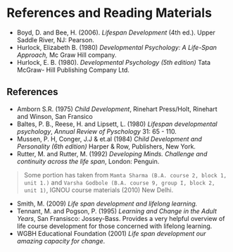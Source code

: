 # References and Reading Materials
- Boyd, D. and  Bee, H.  (2006). *Lifespan Development* (4th ed.). Upper Saddle River, NJ: Pearson.
- Hurlock, Elizabeth B. (1980) *Developmental Psychology: A Life-Span Approach,* Mc Graw Hill company.
- Hurlock, E. B. (1980). *Developmental Psychology (5th edition)* Tata McGraw- Hill Publishing Company Ltd.

## References
- Amborn S.R. (1975) *Child Development*, Rinehart Press/Holt, Rinehart and Winson, San Fransico
- Baltes, P. B., Reese, H. and Lipsett, L. (1980) *Lifespan developmental psychology*, *Annual Review of Pyschology* 31: 65 - 110.
- Mussen, P. H, Conger, J.J & et.al (1984) *Child Development and Personality (6th edition)* Harper & Row, Publishers, New York.
- Rutter, M. and Rutter, M. (1992)  *Developing Minds. Challenge and continuity across the life span*, London: Penguin.

> Some portion has taken from `Mamta Sharma (B.A. course 2, block 1, unit 1.)` and `Varsha Godbole (B.A. course 9, group I, block 2, unit 1)`, IGNOU
> course materials (2010) New Delhi.

 - Smith, M. (2009) *Life span development and lifelong learning.*
 - Tennant, M. and Pogson, P. (1995) *Learning and Change in the Adult Years*, San Fransisco: Jossey-Bass. Provides a very helpful overview
 of life course development for those concerned with lifelong learning.
 - WGBH Educational Foundation (2001) *Life span development our amazing capacity for change*.
